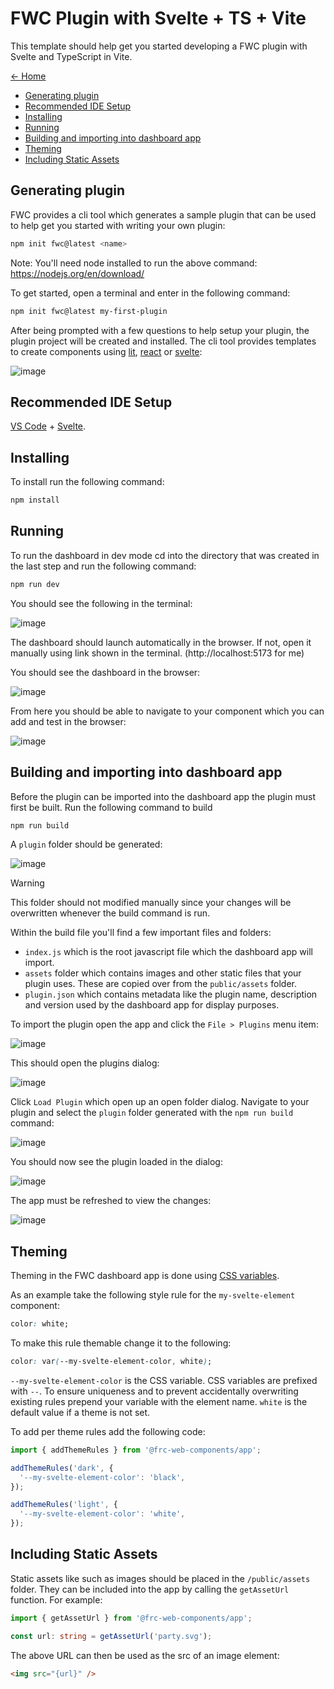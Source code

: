 # FWC Plugin with Svelte + TS + Vite

This template should help get you started developing a FWC plugin with Svelte and TypeScript in Vite.

[<- Home](/README.md)

- [Generating plugin](#generating-plugin)
- [Recommended IDE Setup](#recommended-ide-setup)
- [Installing](#installing)
- [Running](#running)
- [Building and importing into dashboard app](#building-and-importing-into-dashboard-app)
- [Theming](#theming)
- [Including Static Assets](#including-static-assets)

## Generating plugin

FWC provides a cli tool which generates a sample plugin that can be used to help get you started with writing your own plugin:

```bash
npm init fwc@latest <name>
```

Note: You'll need <span class="title-ref">node</span> installed to run
the above command: <https://nodejs.org/en/download/>

To get started, open a terminal and enter in the following command:

```bash
npm init fwc@latest my-first-plugin
```

After being prompted with a few questions to help setup your plugin, the plugin project will be created and installed. The cli tool provides templates to create components using [lit](https://lit.dev/), [react](https://react.dev/) or [svelte](https://svelte.dev/):

![image](./docs/creating-plugin.png)

## Recommended IDE Setup

[VS Code](https://code.visualstudio.com/) + [Svelte](https://marketplace.visualstudio.com/items?itemName=svelte.svelte-vscode).

## Installing

To install run the following command:

```bash
npm install
```

## Running

To run the dashboard in dev mode cd into the directory that was created in the last step and run the following command:

```bash
npm run dev
```

You should see the following in the terminal:

![image](./docs/running-in-dev.png)

The dashboard should launch automatically in the browser. If not, open it manually using link shown in the terminal. (http://localhost:5173 for me)

You should see the dashboard in the browser:

![image](./docs/dashboard.png)

From here you should be able to navigate to your component which you can add and test in the browser:

![image](./docs/plugin-dnd-test.gif)

## Building and importing into dashboard app

Before the plugin can be imported into the dashboard app the plugin must first be built. Run the following command to build

```bash
npm run build
```

A `plugin` folder should be generated:

![image](./docs/build-files.png)

> [!WARNING]  
> This folder should not modified manually since your changes will be overwritten whenever the build command is run.

Within the build file you'll find a few important files and folders:

- `index.js` which is the root javascript file which the dashboard app will import.
- `assets` folder which contains images and other static files that your plugin uses. These are copied over from the `public/assets` folder.
- `plugin.json` which contains metadata like the plugin name, description and version used by the dashboard app for display purposes.

To import the plugin open the app and click the `File > Plugins` menu item:

![image](./docs/plugin-file-menu.png)

This should open the plugins dialog:

![image](./docs/plugin-dialog.png)

Click `Load Plugin` which open up an open folder dialog. Navigate to your plugin and select the `plugin` folder generated with the `npm run build` command:

![image](./docs/select-plugin-folder.png)

You should now see the plugin loaded in the dialog:

![image](./docs/plugin-loaded.png)

The app must be refreshed to view the changes:

![image](./docs/refresh-plugin.png)

## Theming

Theming in the FWC dashboard app is done using [CSS variables](https://developer.mozilla.org/en-US/docs/Web/CSS/Using_CSS_custom_properties).

As an example take the following style rule for the `my-svelte-element` component:

```css
color: white;
```

To make this rule themable change it to the following:

```css
color: var(--my-svelte-element-color, white);
```

`--my-svelte-element-color` is the CSS variable. CSS variables are prefixed with `--`. To ensure uniqueness and to prevent accidentally overwriting existing rules prepend your variable with the element name. `white` is the default value if a theme is not set.

To add per theme rules add the following code:

```typescript
import { addThemeRules } from '@frc-web-components/app';

addThemeRules('dark', {
  '--my-svelte-element-color': 'black',
});

addThemeRules('light', {
  '--my-svelte-element-color': 'white',
});
```

## Including Static Assets

Static assets like such as images should be placed in the `/public/assets` folder. They can be included into the app by calling the `getAssetUrl` function. For example:

```typescript
import { getAssetUrl } from '@frc-web-components/app';

const url: string = getAssetUrl('party.svg');
```

The above URL can then be used as the src of an image element:

```html
<img src="{url}" />
```
